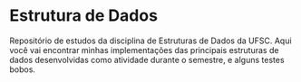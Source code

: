 # Estrutura de Dados

Repositório de estudos da disciplina de Estruturas de Dados da UFSC.
Aqui você vai encontrar minhas implementações das principais estruturas de dados desenvolvidas
como atividade durante o semestre, e alguns testes bobos.